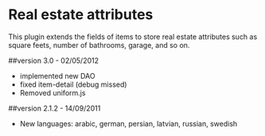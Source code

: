Real estate attributes
======================

This plugin extends the fields of items to store real estate attributes such as square feets, number of bathrooms, garage, and so on.

##version 3.0 - 02/05/2012

* implemented new DAO
* fixed item-detail (debug missed)
* Removed uniform.js

##version 2.1.2 - 14/09/2011

* New languages: arabic, german, persian, latvian, russian, swedish
